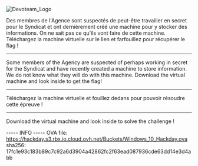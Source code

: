 ![Devoteam_Logo](https://github.com/ChallengeHackDay/2024-qualif/assets/40593456/dbd18c34-d349-4c46-b929-af92de7cdafa)

Des membres de l'Agence sont suspectés de peut-être travailler en secret pour le Syndicat et ont dernièrement créé une machine pour y stocker des informations. On ne sait pas ce qu'ils vont faire de cette machine.
Téléchargez la machine virtuelle sur le lien et farfouillez pour récupérer le flag !

-----------------------------------

Some members of the Agency are suspected of perhaps working in secret for the Syndicat and have recently created a machine to store information. We do not know what they will do with this machine.
Download the virtual machine and look inside to get the flag!

-----------------------------------

Téléchargez la machine virtuelle et fouillez dedans pour pouvoir résoudre cette épreuve !

-----------------------------------

Download the virtual machine and look inside to solve the challenge !

----- INFO -----
OVA file: https://hackday.s3.rbx.io.cloud.ovh.net/Buckets/Windows_10_Hackday.ova
sha256: 17fc1e93c183b89c7c92a6d3904a42862fc2f63ead087936cde63dd14e3d4abb
